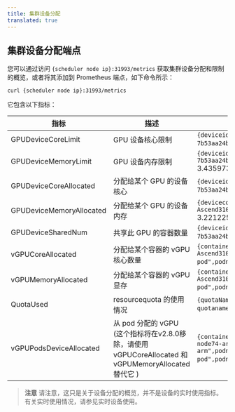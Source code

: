 ```yaml
---
title: 集群设备分配
translated: true
---
```


## 集群设备分配端点

您可以通过访问 `{scheduler node ip}:31993/metrics` 获取集群设备分配和限制的概览，或者将其添加到 Prometheus 端点，如下命令所示：

```
curl {scheduler node ip}:31993/metrics
```

它包含以下指标：

| 指标  | 描述 | 示例 |
|----------|-------------|---------|
| GPUDeviceCoreLimit | GPU 设备核心限制 | `{deviceidx="0",deviceuuid="GPU-00552014-5c87-89ac-b1a6-7b53aa24b0ec",nodeid="aio-node67",zone="vGPU"}` 100 |
| GPUDeviceMemoryLimit | GPU 设备内存限制 | `{deviceidx="0",deviceuuid="GPU-00552014-5c87-89ac-b1a6-7b53aa24b0ec",nodeid="aio-node67",zone="vGPU"}` 3.4359738368e+10 |
| GPUDeviceCoreAllocated | 分配给某个 GPU 的设备核心 | `{deviceidx="0",deviceuuid="GPU-00552014-5c87-89ac-b1a6-7b53aa24b0ec",nodeid="aio-node67",zone="vGPU"}` 45 |
| GPUDeviceMemoryAllocated | 分配给某个 GPU 的设备内存 | `{devicecores="0",deviceidx="0",deviceuuid="aio-node74-arm-Ascend310P-0",nodeid="aio-node74-arm",zone="vGPU"}` 3.221225472e+09 |
| GPUDeviceSharedNum | 共享此 GPU 的容器数量 | `{deviceidx="0",deviceuuid="GPU-00552014-5c87-89ac-b1a6-7b53aa24b0ec",nodeid="aio-node67",zone="vGPU"}` 1 |
| vGPUCoreAllocated | 分配给某个容器的 vGPU 核心数量| `{containeridx="Ascend310P",deviceuuid="aio-node74-arm-Ascend310P-0",nodename="aio-node74-arm",podname="ascend310p-pod",podnamespace="default",zone="vGPU"}` 50 |
| vGPUMemoryAllocated | 分配给某个容器的 vGPU 显存 | `{containeridx="Ascend310P",deviceuuid="aio-node74-arm-Ascend310P-0",nodename="aio-node74-arm",podname="ascend310p-pod",podnamespace="default",zone="vGPU"}` 3.221225472e+09 |
| QuotaUsed | resourcequota 的使用情况 | `{quotaName="nvidia.com/gpucores", quotanamespace="default",limit="200",zone="vGPU"}` 100 |
| vGPUPodsDeviceAllocated | 从 pod 分配的 vGPU (这个指标将在v2.8.0移除，请使用 vGPUCoreAllocated 和 vGPUMemoryAllocated 替代它 )| `{containeridx="Ascend310P",deviceusedcore="0",deviceuuid="aio-node74-arm-Ascend310P-0",nodename="aio-node74-arm",podname="ascend310p-pod",podnamespace="default",zone="vGPU"}` 3.221225472e+09 |

> **注意** 请注意，这只是关于设备分配的概览，并不是设备的实时使用指标。有关实时使用情况，请参见实时设备使用。